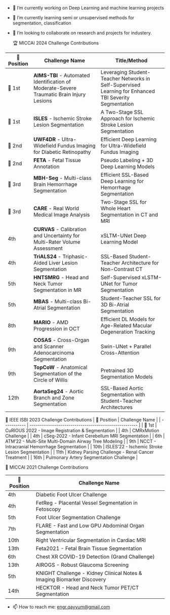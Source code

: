 
- 🔭 I’m currently working on Deep Learning and machine learning projects
- 🌱 I’m currently learning semi or unsupervised methods for segmentation, classification
- 👯 I’m looking to collaborate on research and projects for industery.

  🏆 MICCAI 2024 Challenge Contributions
  
| 🏅 Position | Challenge Name                                                                            | Title/Method                                                                                           |
| ----------- | ----------------------------------------------------------------------------------------- | ------------------------------------------------------------------------------------------------------ |
| 🥇 1st      | **AIMS-TBI** - Automated Identification of Moderate-Severe Traumatic Brain Injury Lesions | Leveraging Student-Teacher Networks in Self-Supervised Learning for Enhanced TBI Severity Segmentation |
| 🥇 1st      | **ISLES** - Ischemic Stroke Lesion Segmentation                                           | A Two-Stage SSL Approach for Ischemic Stroke Lesion Segmentation                                       |
| 🥈 2nd      | **UWF4DR** - Ultra-Widefield Fundus Imaging for Diabetic Retinopathy                      | Efficient Deep Learning for Ultra-Widefield Fundus Imaging                                             |
| 🥈 2nd      | **FETA** - Fetal Tissue Annotation                                                        | Pseudo Labeling + 3D Deep Learning Models                                                              |
| 🥉 3rd      | **MBH-Seg** - Multi-class Brain Hemorrhage Segmentation                                   | Efficient SSL-Based Deep Learning for Hemorrhage Segmentation                                          |
| 🥉 3rd      | **CARE** - Real World Medical Image Analysis                                              | Two-Stage SSL for Whole Heart Segmentation in CT and MRI                                               |
| 4th         | **CURVAS** - Calibration and Uncertainty for Multi-Rater Volume Assessment                | xSLTM-UNet Deep Learning Model                                                                         |
| 4th         | **TriALS24** - Triphasic-Aided Liver Lesion Segmentation                                  | SSL-Based Student-Teacher Architecture for Non-Contrast CT                                             |
| 5th         | **HNTSMRG** - Head and Neck Tumor Segmentation in MR                                      | Self-Supervised xLSTM-UNet for Tumor Segmentation                                                      |
| 5th         | **MBAS** - Multi-class Bi-Atrial Segmentation                                             | Student-Teacher SSL for 3D Bi-Atrial Segmentation                                                      |
| 8th         | **MARIO** - AMD Progression in OCT                                                        | Efficient DL Models for Age-Related Macular Degeneration Tracking                                      |
| 9th         | **COSAS** - Cross-Organ and Scanner Adenocarcinoma Segmentation                           | Swin-UNet + Parallel Cross-Attention                                                                   |
| 9th         | **TopCoW** - Anatomical Segmentation of the Circle of Willis                              | Pretrained 3D Segmentation Models                                                                      |
| 12th        | **AortaSeg24** - Aortic Branch and Zone Segmentation                                      | SSL-Based Aortic Segmentation with Student-Teacher Architectures                                       |
🧠 IEEE ISBI 2023 Challenge Contributions
| 🏅 Position | Challenge Name                                        |
| ----------- | ----------------------------------------------------- |
| 🥇 1st      | CuRIOUS 2022 - Image Registration & Segmentation      |
| 4th         | CMRxMotion Challenge                                  |
| 4th         | cSeg-2022 - Infant Cerebellum MRI Segmentation        |
| 6th         | ATM’22 - Multi-Site Multi-Domain Airway Tree Modeling |
| 9th         | NCCT - Intracranial Hemorrhage Segmentation           |
| 10th        | ISLES'22 - Ischemic Stroke Lesion Segmentation        |
| 11th        | Kidney Parsing Challenge - Renal Cancer Treatment     |
| 16th        | Pulmonary Artery Segmentation Challenge               |

🧠 MICCAI 2021 Challenge Contributions

| 🏅 Position | Challenge Name                                                         |
| ----------- | ---------------------------------------------------------------------- |
| 4th         | Diabetic Foot Ulcer Challenge                                          |
| 4th         | FetReg - Placental Vessel Segmentation in Fetoscopy                    |
| 5th         | Foot Ulcer Segmentation Challenge                                      |
| 7th         | FLARE - Fast and Low GPU Abdominal Organ Segmentation                  |
| 10th        | Right Ventricular Segmentation in Cardiac MRI                          |
| 13th        | Feta2021 - Fetal Brain Tissue Segmentation                             |
| 6th         | Chest XR COVID-19 Detection (Grand Challenge)                          |
| 13th        | AIROGS - Robust Glaucoma Screening                                     |
| 5th         | KNIGHT Challenge - Kidney Clinical Notes & Imaging Biomarker Discovery |
| 14th        | HECKTOR - Head and Neck Tumor PET/CT Segmentation                      |


- 📫 How to reach me: engr.qayyum@gmail.com
